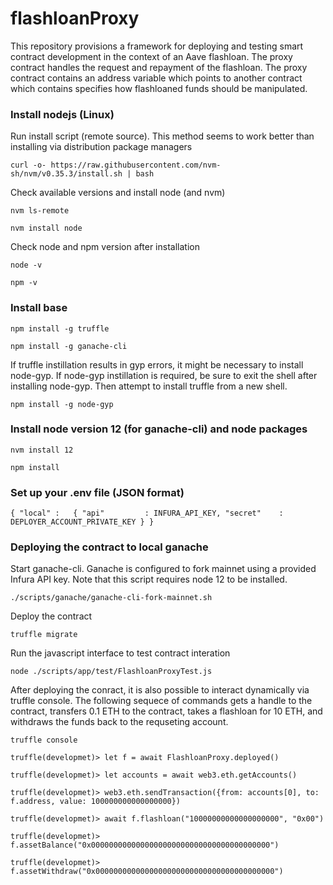 # flashloanProxy

This repository provisions a framework for deploying and testing smart contract development in the context of an Aave flashloan. The proxy contract handles the request and repayment of the flashloan. The proxy contract contains an address variable which points to another contract which contains specifies how flashloaned funds should be manipulated.

### Install nodejs (Linux)

Run install script (remote source). This method seems to work better than installing via distribution package managers

`curl -o- https://raw.githubusercontent.com/nvm-sh/nvm/v0.35.3/install.sh | bash`

Check available versions and install node (and nvm)

`nvm ls-remote`

`nvm install node`

Check node and npm version after installation

`node -v`

`npm -v`

### Install base 

`npm install -g truffle`

`npm install -g ganache-cli`

If truffle instillation results in gyp errors, it might be necessary to install node-gyp. If node-gyp instillation is required, be sure to exit the shell after installing node-gyp. Then attempt to install truffle from a new shell. 

`npm install -g node-gyp`

### Install node version 12 (for ganache-cli) and node packages

`nvm install 12` 

`npm install`

### Set up your .env file (JSON format)

`{
	"local" :	{
		"api"		  :	INFURA_API_KEY,
		"secret"	:	DEPLOYER_ACCOUNT_PRIVATE_KEY
	}
}
`

### Deploying the contract to local ganache

Start ganache-cli. Ganache is configured to fork mainnet using a provided Infura API key. Note that this script requires node 12 to be installed.

`./scripts/ganache/ganache-cli-fork-mainnet.sh`

Deploy the contract

`truffle migrate`

Run the javascript interface to test contract interation

`node ./scripts/app/test/FlashloanProxyTest.js` 

After deploying the conract, it is also possible to interact dynamically via truffle console. The following sequece of commands gets a handle to the contract, transfers 0.1 ETH to the contract, takes a flashloan for 10 ETH, and withdraws the funds back to the requseting account.

  `truffle console`

   `truffle(developmet)> let f = await FlashloanProxy.deployed()`
	
  `truffle(developmet)> let accounts = await web3.eth.getAccounts()`
	
  `truffle(developmet)> web3.eth.sendTransaction({from: accounts[0], to: f.address, value: 100000000000000000})`
  
  `truffle(developmet)> await f.flashloan("10000000000000000000", "0x00")`
  
  `truffle(developmet)> f.assetBalance("0x0000000000000000000000000000000000000000")`

  `truffle(developmet)> f.assetWithdraw("0x0000000000000000000000000000000000000000")`

  
  
  
  
  
